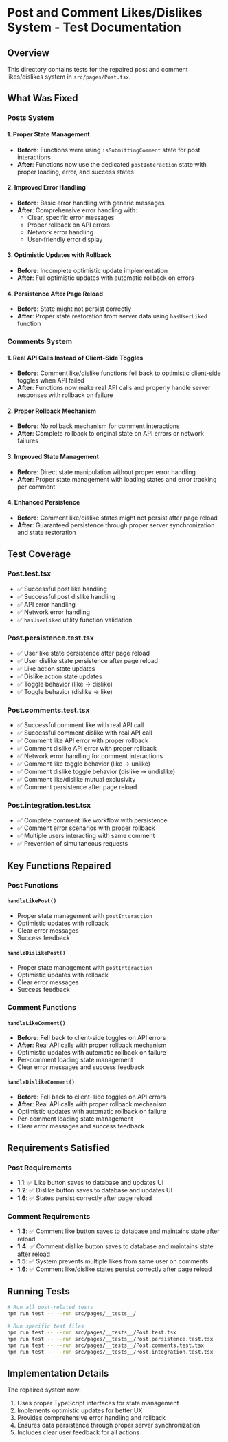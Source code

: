 # Post and Comment Likes/Dislikes System - Test Documentation

## Overview

This directory contains tests for the repaired post and comment likes/dislikes system in `src/pages/Post.tsx`.

## What Was Fixed

### Posts System

#### 1. Proper State Management

- **Before**: Functions were using `isSubmittingComment` state for post interactions
- **After**: Functions now use the dedicated `postInteraction` state with proper loading, error, and success states

#### 2. Improved Error Handling

- **Before**: Basic error handling with generic messages
- **After**: Comprehensive error handling with:
  - Clear, specific error messages
  - Proper rollback on API errors
  - Network error handling
  - User-friendly error display

#### 3. Optimistic Updates with Rollback

- **Before**: Incomplete optimistic update implementation
- **After**: Full optimistic updates with automatic rollback on errors

#### 4. Persistence After Page Reload

- **Before**: State might not persist correctly
- **After**: Proper state restoration from server data using `hasUserLiked` function

### Comments System

#### 1. Real API Calls Instead of Client-Side Toggles

- **Before**: Comment like/dislike functions fell back to optimistic client-side toggles when API failed
- **After**: Functions now make real API calls and properly handle server responses with rollback on failure

#### 2. Proper Rollback Mechanism

- **Before**: No rollback mechanism for comment interactions
- **After**: Complete rollback to original state on API errors or network failures

#### 3. Improved State Management

- **Before**: Direct state manipulation without proper error handling
- **After**: Proper state management with loading states and error tracking per comment

#### 4. Enhanced Persistence

- **Before**: Comment like/dislike states might not persist after page reload
- **After**: Guaranteed persistence through proper server synchronization and state restoration

## Test Coverage

### Post.test.tsx

- ✅ Successful post like handling
- ✅ Successful post dislike handling
- ✅ API error handling
- ✅ Network error handling
- ✅ `hasUserLiked` utility function validation

### Post.persistence.test.tsx

- ✅ User like state persistence after page reload
- ✅ User dislike state persistence after page reload
- ✅ Like action state updates
- ✅ Dislike action state updates
- ✅ Toggle behavior (like → dislike)
- ✅ Toggle behavior (dislike → like)

### Post.comments.test.tsx

- ✅ Successful comment like with real API call
- ✅ Successful comment dislike with real API call
- ✅ Comment like API error with proper rollback
- ✅ Comment dislike API error with proper rollback
- ✅ Network error handling for comment interactions
- ✅ Comment like toggle behavior (like → unlike)
- ✅ Comment dislike toggle behavior (dislike → undislike)
- ✅ Comment like/dislike mutual exclusivity
- ✅ Comment persistence after page reload

### Post.integration.test.tsx

- ✅ Complete comment like workflow with persistence
- ✅ Comment error scenarios with proper rollback
- ✅ Multiple users interacting with same comment
- ✅ Prevention of simultaneous requests

## Key Functions Repaired

### Post Functions

#### `handleLikePost()`

- Proper state management with `postInteraction`
- Optimistic updates with rollback
- Clear error messages
- Success feedback

#### `handleDislikePost()`

- Proper state management with `postInteraction`
- Optimistic updates with rollback
- Clear error messages
- Success feedback

### Comment Functions

#### `handleLikeComment()`

- **Before**: Fell back to client-side toggles on API errors
- **After**: Real API calls with proper rollback mechanism
- Optimistic updates with automatic rollback on failure
- Per-comment loading state management
- Clear error messages and success feedback

#### `handleDislikeComment()`

- **Before**: Fell back to client-side toggles on API errors
- **After**: Real API calls with proper rollback mechanism
- Optimistic updates with automatic rollback on failure
- Per-comment loading state management
- Clear error messages and success feedback

## Requirements Satisfied

### Post Requirements

- **1.1**: ✅ Like button saves to database and updates UI
- **1.2**: ✅ Dislike button saves to database and updates UI
- **1.6**: ✅ States persist correctly after page reload

### Comment Requirements

- **1.3**: ✅ Comment like button saves to database and maintains state after reload
- **1.4**: ✅ Comment dislike button saves to database and maintains state after reload
- **1.5**: ✅ System prevents multiple likes from same user on comments
- **1.6**: ✅ Comment like/dislike states persist correctly after page reload

## Running Tests

```bash
# Run all post-related tests
npm run test -- --run src/pages/__tests__/

# Run specific test files
npm run test -- --run src/pages/__tests__/Post.test.tsx
npm run test -- --run src/pages/__tests__/Post.persistence.test.tsx
npm run test -- --run src/pages/__tests__/Post.comments.test.tsx
npm run test -- --run src/pages/__tests__/Post.integration.test.tsx
```

## Implementation Details

The repaired system now:

1. Uses proper TypeScript interfaces for state management
2. Implements optimistic updates for better UX
3. Provides comprehensive error handling and rollback
4. Ensures data persistence through proper server synchronization
5. Includes clear user feedback for all actions
